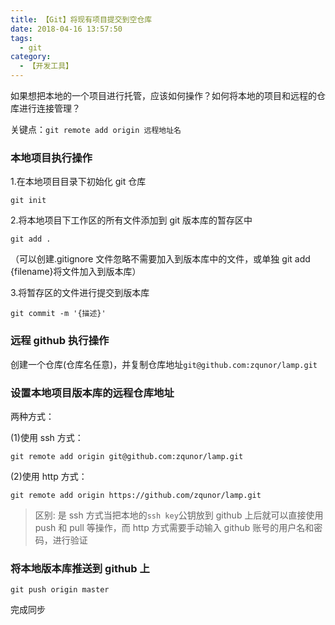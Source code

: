 ```yaml
---
title: 【Git】将现有项目提交到空仓库
date: 2018-04-16 13:57:50
tags:
  - git
category:
  - 【开发工具】
---
```


如果想把本地的一个项目进行托管，应该如何操作？如何将本地的项目和远程的仓库进行连接管理？

关键点：`git remote add origin 远程地址名`

<!--more-->

### 本地项目执行操作

1.在本地项目目录下初始化 git 仓库

`git init`

2.将本地项目下工作区的所有文件添加到 git 版本库的暂存区中

`git add .`

（可以创建.gitignore 文件忽略不需要加入到版本库中的文件，或单独 git add {filename}将文件加入到版本库）

3.将暂存区的文件进行提交到版本库

`git commit -m '{描述}'`

### 远程 github 执行操作

创建一个仓库(仓库名任意)，并复制仓库地址`git@github.com:zqunor/lamp.git`

### 设置本地项目版本库的远程仓库地址

两种方式：

(1)使用 ssh 方式：

`git remote add origin git@github.com:zqunor/lamp.git`

(2)使用 http 方式：

`git remote add origin https://github.com/zqunor/lamp.git`

> 区别: 是 ssh 方式当把本地的`ssh key`公钥放到 github 上后就可以直接使用 push 和 pull 等操作，而 http 方式需要手动输入 github 账号的用户名和密码，进行验证

### 将本地版本库推送到 github 上

`git push origin master`

完成同步
